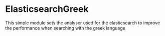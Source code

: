 # ElasticsearchGreek

This simple module sets the analyser used for the elasticsearch to improve the performance when searching with the greek language